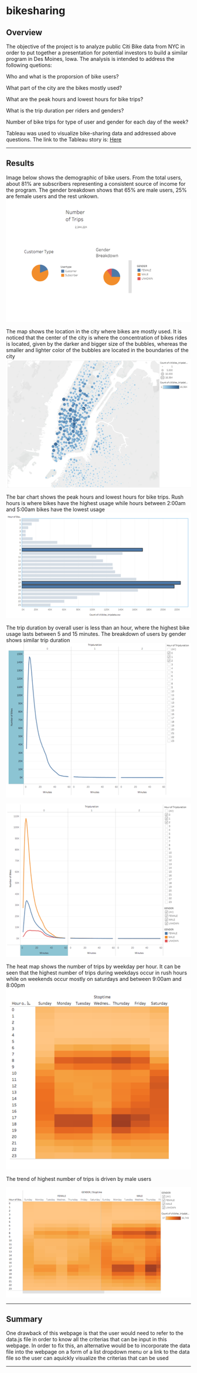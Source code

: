 # bikesharing

## Overview 

The objective of the project is to analyze public Citi Bike data from NYC in order to put together a presentation for potential investors to build a similar program in Des Moines, Iowa. The analysis is intended to address the following quetions:

Who and what is the proporsion of bike users?

What part of the city are the bikes mostly used?

What are the peak hours and lowest hours for bike trips?

What is the trip duration per riders and genders?

Number of bike trips for type of user and gender for each day of the week?

Tableau was used to visualize bike-sharing data and addressed above questions. The link to the Tableau story is: [Here](https://public.tableau.com/authoring/Citybike_tripdata/UserTripsbyGenderbyWeekday/NYC%20Citibike%20Analysis#1)


---
## Results

Image below shows the demographic of bike users. From the total users, about 81% are subscribers representing a consistent source of income for the program. The gender breakdown shows that 65% are male users, 25% are female users and the rest unkown.
![](Res/CustmerRideCount.png)

The map shows the location in the city where bikes are mostly used. It is noticed that the center of the city is where the concentration of bikes rides is located, given by the darker and bigger size of the bubbles, whereas the smaller and lighter color of the bubbles are located in the boundaries of the city   
![](Res/TopStartLocation.png)

The bar chart shows the peak hours and lowest hours for bike trips. Rush hours is where bikes have the highest usage while hours between 2:00am and 5:00am bikes have the lowest usage  
![](Res/AugPeakHours_.png)

The trip duration by overall user is less than an hour, where the highest bike usage lasts between 5 and 15 minutes. The breakdown of users by gender shows similar trip duration
![](Res/TripDurationByUser.png)

![](Res/TripDurationByGender.png)

The heat map shows the number of trips by weekday per hour. It can be seen that the highest number of trips during weekdays occur in rush hours while on weekends occur mostly on saturdays and between 9:00am and 8:00pm
![](Res/NumberTripsWeekdayperHour.png)

The trend of highest number of trips is driven by male users

![](Res/NumberTripsByGenderWeekdayperHour.png)




---
## Summary

One drawback of this webpage is that the user would need to refer to the data.js file in order to know all the criterias that can be input in this webpage. In order to fix this, an alternative would be to incorporate the data file into the webpage on a form of a list dropdown menu or a link to the data file so the user can aquickly visualize the criterias that can be used  



---
